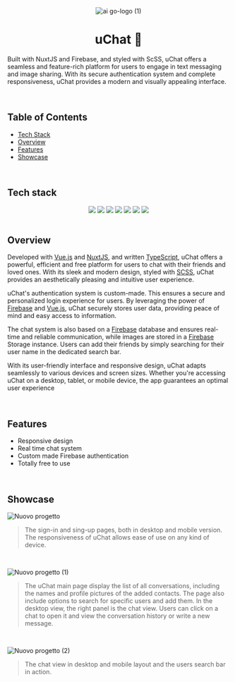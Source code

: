 <div align="center">
  <img alt="ai go-logo (1)" src="https://github.com/salvatorequagliariello/uchat-app/assets/109867120/7a9e4ab5-73b8-4002-bd46-682a1d7f3141"> 
</div>
<h1 align="center">
  uChat 💬
</h1>

Built with NuxtJS and Firebase, and styled with ScSS, uChat offers a seamless and feature-rich platform for users to engage in text messaging and image sharing. With its secure authentication system and complete responsiveness, uChat provides a modern and visually appealing interface.

<br>

## Table of Contents  
-  [Tech Stack](https://github.com/salvatorequagliariello/uchat-app/blob/main/README.md#tech-stack)
-  [Overview](https://github.com/salvatorequagliariello/uchat-app/blob/main/README.md#overview)
-  [Features](https://github.com/salvatorequagliariello/uchat-app/blob/main/README.md#overview)
-  [Showcase](https://github.com/salvatorequagliariello/uchat-app/blob/main/README.md#showcase)

<br>

## Tech stack
<div align="center"> 
  <img src="https://img.shields.io/badge/TypeScript-007ACC?style=for-the-badge&logo=typescript&logoColor=white">
  <img src="https://img.shields.io/badge/Vue%20js-35495E?style=for-the-badge&logo=vuedotjs&logoColor=4FC08D"> 
  <img src="https://img.shields.io/badge/nuxt%20js-00C58E?style=for-the-badge&logo=nuxtdotjs&logoColor=white">
  <img src="https://img.shields.io/badge/Sass-CC6699?style=for-the-badge&logo=sass&logoColor=white">
  <img src="https://img.shields.io/badge/firebase-ffca28?style=for-the-badge&logo=firebase&logoColor=black">
  <img src="https://img.shields.io/badge/Vercel-000000?style=for-the-badge&logo=vercel&logoColor=white">
  <img src="https://img.shields.io/badge/VSCode-0078D4?style=for-the-badge&logo=visual%20studio%20code&logoColor=white">
</div>
<br>

## Overview
Developed with [Vue.js](https://vuejs.org/) and [NuxtJS](https://nuxt.com/), and written [TypeScript](https://www.typescriptlang.org/), uChat offers a powerful, efficient and free platform for users to chat with their friends and loved ones. With its sleek and modern design, styled with [SCSS](https://sass-lang.com/), uChat provides an aesthetically pleasing and intuitive user experience. 

uChat's authentication system is custom-made. This ensures a secure and personalized login experience for users. By leveraging the power of [Firebase](https://firebase.google.com/) and [Vue.js](https://vuejs.org/), uChat securely stores user data, providing peace of mind and easy access to information. 

The chat system is also based on a [Firebase](https://firebase.google.com/) database and ensures real-time and reliable communication, while images are stored in a [Firebase](https://firebase.google.com/) Storage instance. Users can add their friends by simply searching for their user name in the dedicated search bar.

With its user-friendly interface and responsive design, uChat adapts seamlessly to various devices and screen sizes. Whether you're accessing uChat on a desktop, tablet, or mobile device, the app guarantees an optimal user experience

<br>

## Features
- Responsive design
- Real time chat system
- Custom made Firebase authentication
- Totally free to use

<br>

## Showcase
![Nuovo progetto](https://github.com/salvatorequagliariello/uchat-app/assets/109867120/fe7752a6-e305-4844-b368-72ebf180bed7)
> The sign-in and sing-up pages, both in desktop and mobile version. The responsiveness of uChat allows ease of use on any kind of device.

<br>

![Nuovo progetto (1)](https://github.com/salvatorequagliariello/uchat-app/assets/109867120/7c3a284e-7110-406d-b87f-b81a6fdb4acb)
> The uChat main page display the list of all conversations, including the names and profile pictures of the added contacts. The page also include options to search for specific users and add them. In the desktop view, the right panel is the chat view. Users can click on a chat to open it and view the conversation history or write a new message. 

<br>

![Nuovo progetto (2)](https://github.com/salvatorequagliariello/uchat-app/assets/109867120/20490990-eb46-47e3-8277-6209369f9209)
> The chat view in desktop and mobile layout and the users search bar in action.

<br>



